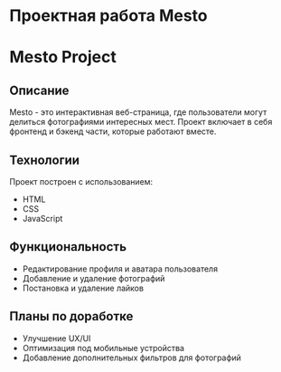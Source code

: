 # Проектная работа Mesto
# Mesto Project

## Описание
Mesto - это интерактивная веб-страница, где пользователи могут делиться фотографиями интересных мест. Проект включает в себя фронтенд и бэкенд части, которые работают вместе.

## Технологии
Проект построен с использованием:
- HTML
- CSS
- JavaScript

## Функциональность
- Редактирование профиля и аватара пользователя
- Добавление и удаление фотографий
- Постановка и удаление лайков

## Планы по доработке
- Улучшение UX/UI
- Оптимизация под мобильные устройства
- Добавление дополнительных фильтров для фотографий


